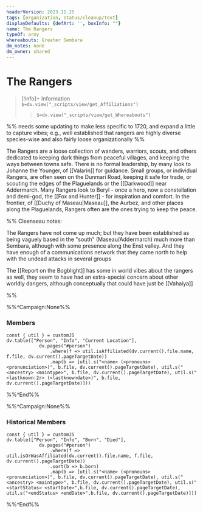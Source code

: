```yaml
---
headerVersion: 2023.11.25
tags: [organization, status/cleanup/text]
displayDefaults: {defArt: '', boxInfo: ""}
name: The Rangers
typeOf: army
whereabouts: Greater Sembara
dm_notes: none
dm_owner: shared
---
```

# The Rangers
>[!info]+ Information  
> `$=dv.view("_scripts/view/get_Affiliations")`  
>> `$=dv.view("_scripts/view/get_Whereabouts")`

%% needs some updating to make less specific to 1720, and expand a little to capture vibes; e.g., well established that rangers are highly diverse species-wise and also fairly loose organizationally %%

The Rangers are a loose collection of wanders, warriors, scouts, and others dedicated to keeping dark things from peaceful villages, and keeping the ways between towns safe. There is no formal leadership, by many look to Johanne the Younger, of [[Valarin]] for guidance. Small groups, or individual Rangers, are often seen on the Dunmari Road, keeping it safe for trade, or scouting the edges of the Plaguelands or the [[Darkwood]] near Addermarch. Many Rangers look to Beryl - once a hero, now a constellation and demi-god, the [[Fox and Hunter]] - for inspiration and comfort. In the frontier, of [[Duchy of Maseau|Maseau]], the Aurbez, and other places along the Plaguelands, Rangers often are the ones trying to keep the peace. 

%% Cleenseau notes:

The Rangers have not come up much; but they have been established as being vaguely based in the "south" (Maseau/Addermarch) much more than Sembara, although with some presence along the Enst valley. And they have enough of a communications network that they came north to help with the undead attacks in several groups

The [[Report on the Bogblight]] has some in world vibes about the rangers as well, they seem to have had  an extra-special concern about other worldly dangers, although conceptually that could have just be [[Vahaiya]]

%%

%%^Campaign:None%%
### Members

```dataviewjs
const { util } = customJS
dv.table(["Person", "Info", "Current Location"], 
			dv.pages("#person")
				.where(f => util.isAffiliated(dv.current().file.name, f.file, dv.current().pageTargetDate))
				.map(b => [util.s("<name> (<pronouns> <pronunciation>)", b.file, dv.current().pageTargetDate), util.s("<ancestry> <maintype>", b.file, dv.current().pageTargetDate), util.s("<lastknown:2r> (<lastknowndate>)", b.file, dv.current().pageTargetDate)]))
```
%%^End%%


%%^Campaign:None%%
### Historical Members

```dataviewjs
const { util } = customJS
dv.table(["Person", "Info", "Born", "Died"], 
			dv.pages("#person")
				.where(f => util.isOrWasAffiliated(dv.current().file.name, f.file, dv.current().pageTargetDate))
				.sort(b => b.born)
				.map(b => [util.s("<name> (<pronouns> <pronunciation>)", b.file, dv.current().pageTargetDate), util.s("<ancestry> <maintype>", b.file, dv.current().pageTargetDate), util.s("<startStatus> <startDate>",b.file, dv.current().pageTargetDate), util.s("<endStatus> <endDate>",b.file, dv.current().pageTargetDate)]))
```
%%^End%%
